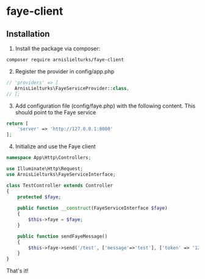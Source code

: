 # faye-client
## Installation
1. Install the package via composer:
 ```sh
composer require arnislielturks/faye-client
```

2. Register the provider in config/app.php
 ```php
// 'providers' => [
    ArnisLielturks\FayeServiceProvider::class,
// ];
```

3. Add configuration file (config/faye.php) with the following content. This should point to the Faye service
```php
return [
    'server' => 'http://127.0.0.1:8000'
];
```


4. Initialize and use the Faye client

```php
namespace App\Http\Controllers;

use Illuminate\Http\Request;
use ArnisLielturks\FayeServiceInterface;

class TestController extends Controller
{
    protected $faye;
    
    public function __construct(FayeServiceInterface $faye)
    {
        $this->faye = $faye;
    }

    public function sendFayeMessage()
    {
        $this->faye->send('/test', ['message'=>'test'], ['token' => '123']);
    }
}

```
That's it!
